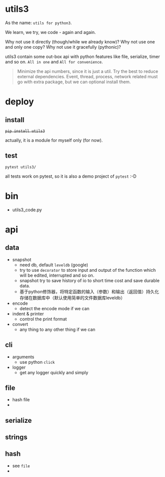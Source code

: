 # utils3

As the name: `utils for python3`.

We learn, we try, we code - again and again.

Why not use it directly (though/while we already know)?
Why not use one and only one copy?
Why not use it gracefully (pythonic)?

utils3 contain some out-box api with python features like file, serialize, timer and so on.
`All in one` and `All for convenience`.

> Minimize the api numbers, since it is just a util.
> Try the best to reduce external dependencies.
> Event, thread, process, network related must go with extra package, but we can optional install them.

# deploy
## install
~~`pip install utils3`~~

actually, it is a module for myself only (for now).

## test
`pytest utils3/`

all tests work on pytest, so it is also a demo project of `pytest` :-D

# bin
- utils3_code.py

# api
## data
- snapshot
  - need db, default `leveldb` (google)
  - try to use `decorator` to store input and output of the function which will be edited, interrupted and so on.
  - snapshot try to save history of io to short time cost and save durable data.
  - 基于python修饰器，将特定函数的输入（参数）和输出（返回值）持久化存储在数据库中（默认使用简单的文件数据库leveldb）
- encode
  - detect the encode mode if we can
- indent & printer
  - control the print format
- convert
  - any thing to any other thing if we can

## cli
- arguments
  - use python `click`
- logger
  - get any logger quickly and simply


## file
- hash file
-

## serialize

## strings

## hash
- see `file`
-
